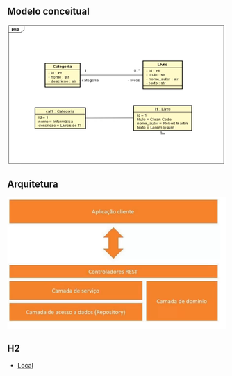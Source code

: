 

## Modelo conceitual
![Modelo conceitual do projeto](../assets/bookstore_mc.png)

## Arquitetura
![Arquitetura](../assets/bookstore_arquitetura.png)

## H2
- [Local](http://localhost:8080/h2-console)
